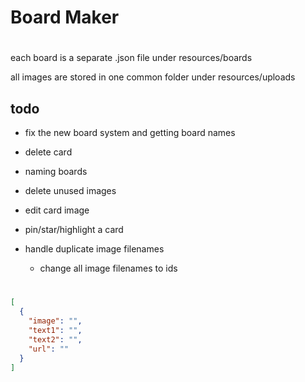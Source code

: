 # Board Maker

#

each board is a separate .json file under resources/boards

all images are stored in one common folder under resources/uploads

## todo
- fix the new board system and getting board names
- delete card
- naming boards
- delete unused images
- edit card image
- pin/star/highlight a card

- handle duplicate image filenames
  - change all image filenames to ids

#

```json
[
  {
    "image": "",
    "text1": "",
    "text2": "",
    "url": ""
  }
]
```
